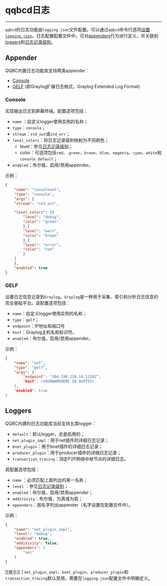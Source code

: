 # qqbcd日志
---

`qqbcd`的日志功能由`logging.json`文件配置。可以通过`qqbcd`命令行选项[设置`logging.json`](00_setup-logging.json.md)。日志配置配置文件中，可对[appenders](#appenders)行为进行定义，并关联到[loggers](#loggers)和[日志记录级别](01_logging-levels.md)。

<span id="appenders"></span>
## Appender

QQBC内置日志功能库支持两类appender：

- [Console](#console)
- [GELF](#gelf) (即Graylog扩展日志格式，Graylog Extended Log Format)

<span id="console"></span>
### Console 

实现输出日志到屏幕终端。配置选项包括：

- `name` ：自定义logger使用实例的名称；
- `type`：`console`；
- `stream`：`std_out`或`std_err`；
- `level_colors`：将日志记录级别映射为不同颜色；
  - level：参见[日志记录级别](01_logging-levels.md)；
  - color：可选项包括`red`、 `green`、`brown`、`blue`、`magenta`、`cyan`、`white`和`console_default`；
- `enabled`：布尔值，启用/禁用appender。

示例：

```json
{
    "name": "consoleout",
    "type": "console",
    "args": {
    "stream": "std_out",

    "level_colors": [{
        "level": "debug",
        "color": "green"
        },{
        "level": "warn",
        "color": "brown"
        },{
        "level": "error",
        "color": "red"
        }
    ]
    },
    "enabled": true
}
```

<span id="gelf"></span>
### GELF

设置日志信息记录到`Graylog`。`Graylog`是一种用于采集、索引和分析日志信息的完全基础平台。该配置选项包括：

 - `name`：自定义logger使用实例的名称；
 - `type`：`gelf`；
 - `endpoint`：IP地址和端口号
 - `host`：Graylog主机名和标识符。
 - `enabled`：布尔值，启用/禁用appender。

示例：

```json
{
    "name": "net",
    "type": "gelf",
    "args": {
        "endpoint": "104.198.210.18:12202”,
        "host": <YOURNAMEHERE IN QUOTES>
    },
    "enabled": true
}
```

<span id="loggers"></span>
## Loggers

QQBC内建的日志功能库当前支持五类logger：

- `default`：默认logger，总是启用的；
- `net_plugin_impl`：用于net插件的详细日志记录；
- `bnet_plugin`：用于bnet插件的详细日志记录；
- `producer_plugin`：用于producer插件的详细日志记录；
- `transaction_tracing`：测定P2P网络中继节点的详细日志。

其配置选项包括：

 - `name` ：必须匹配上面列出的某一名称；
 - `level` ：参见[日志记录级别](01_logging-levels.md)；
 - `enabled`：布尔值，启用/禁用appender；
 - `additivity`：布尔值，为真或为假；
 - `appenders`：按名字列出appender（名字设置在配置文件中）。

示例：

```json
{
    "name": "net_plugin_impl",
    "level": "debug",
    "enabled": true,
    "additivity": false,
    "appenders": [
        "net"
    ]
}
```

[[提示]]
| `net_plugin_impl`、`bnet_plugin`、`producer_plugin`和`transaction_tracing`默认禁用，需要在`logging.json`配置文件中明确定义。
